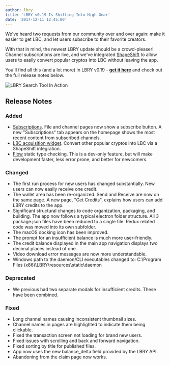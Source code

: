 ```yaml
---
author: lbry
title: 'LBRY v0.19 Is Shifting Into High Gear'
date: '2017-12-11 12:45:00'
---
```

We've heard two requests from our community over and over again: make it easier to get LBC, and let users subscribe to their favorite creators.

With that in mind, the newest LBRY update should be a crowd-pleaser! Channel subscriptions are live, and we've integrated [ShapeShift](https://shapeshift.io) to allow users to easily convert popular cryptos into LBC without leaving the app.

You'll find all this (and a lot more) in LBRY v0.19 - **[get it here](https://lbry.io/get)** and check out the full release notes below.

![LBRY Search Tool In Action](https://spee.ch/e/subscriptions.gif)

## Release Notes

### Added
  * [Subscriptions](https://github.com/lbryio/lbry-app/issues/715). File and channel pages now show a subscribe button. A new "Subscriptions" tab appears on the homepage shows the most recent content from subscribed channels.
  * [LBC acquisition widget](https://github.com/lbryio/lbry-app/issues/609). Convert other popular cryptos into LBC via a ShapeShift integration.
  * [Flow](https://flow.org/) static type checking. This is a dev-only feature, but will make development faster, less error prone, and better for newcomers.

### Changed
  * The first run process for new users has changed substantially. New users can now easily receive one credit.
  * The wallet area has been re-organized. Send and Receive are now on the same page. A new page, "Get Credits", explains how users can add LBRY credits to the app.
  * Significant structural changes to code organization, packaging, and building. The app now follows a typical electron folder structure. All 3 package.json files have been reduced to a single file. Redux related code was moved into its own subfolder.
  * The macOS docking icon has been improved.
  * The prompt for an insufficient balance is much more user-friendly.
  * The credit balance displayed in the main app navigation displays two decimal places instead of one.
  * Video download error messages are now more understandable.
  * Windows path to the daemon/CLI executables changed to: C:\Program Files (x86)\LBRY\resources\static\daemon

### Deprecated
  * We previous had two separate modals for insufficient credits. These have been combined.
  
### Fixed
  * Long channel names causing inconsistent thumbnail sizes.
  * Channel names in pages are highlighted to indicate them being clickable.
  * Fixed the transaction screen not loading for brand new users.
  * Fixed issues with scrolling and back and forward navigation.
  * Fixed sorting by title for published files.
  * App now uses the new balance_delta field provided by the LBRY API.
  * Abandoning from the claim page now works.
